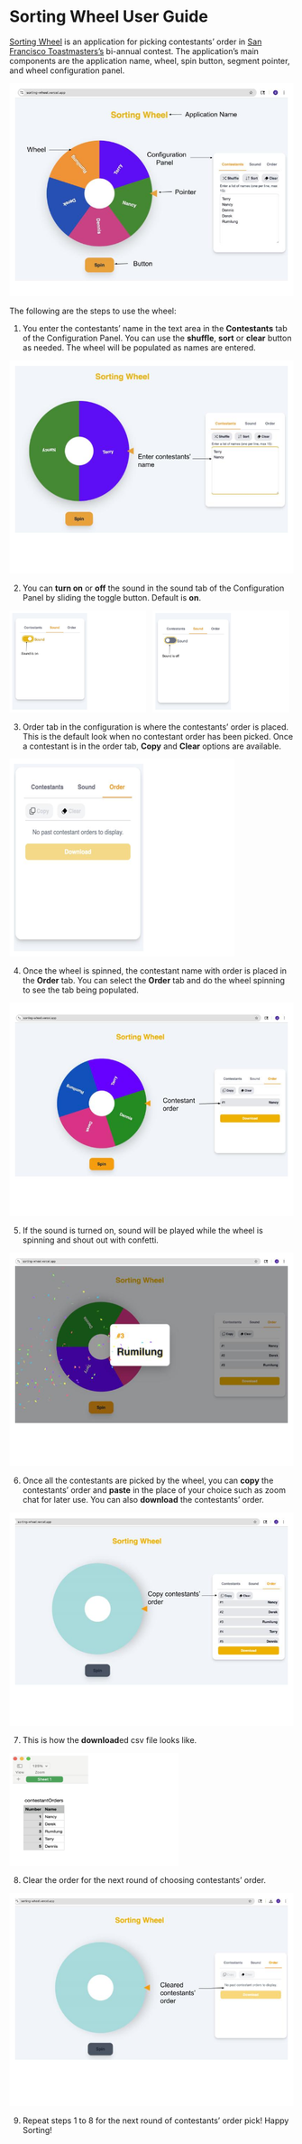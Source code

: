 # Sorting Wheel User Guide

[Sorting Wheel](https://sorting-wheel.vercel.app/) is an application for picking contestants’ order in [San Francisco Toastmasters’s](https://www.toastmasters.org/Find-a-Club/1771-san-francisco-toastmasters) bi-annual contest. The application’s main components are the application name, wheel, spin button, segment pointer, and wheel configuration panel.

![Overview](public/user-guide/sw-overview.jpg)

The following are the steps to use the wheel:

1. You enter the contestants’ name in the text area in the **Contestants** tab of the Configuration Panel. You can use the **shuffle**, **sort** or **clear** button as needed. The wheel will be populated as names are entered.

![Contestant Entry](public/user-guide/sw-contestant-entry.jpg)

2. You can **turn on** or **off** the sound in the sound tab of the Configuration Panel by sliding the toggle button. Default is **on**.

<p align="left">
    <img alt="sound-on" src="public/user-guide/sw-sound-on.jpg" width="48%"/> &nbsp;
    <img alt="sound-off" src="public/user-guide/sw-sound-off.jpg" width="48%"/>
</p>

3. Order tab in the configuration is where the contestants’ order is placed. This is the default look when no contestant order has been picked. Once a contestant is in the order tab, **Copy** and **Clear** options are available.

<img src="public/user-guide/sw-order-init.jpg" alt="order panel" width=400 height=350/>

4. Once the wheel is spinned, the contestant name with order is placed in the **Order** tab. You can select the **Order** tab and do the wheel spinning to see the tab being populated.

![Contestant Populate Order](public/user-guide/sw-order-populate.jpg)

5. If the sound is turned on, sound will be played while the wheel is spinning and shout out with confetti.

![Contestant Confetti](public/user-guide/sw-confetti-sound.jpg)

6. Once all the contestants are picked by the wheel, you can **copy** the contestants’ order and **paste** in the place of your choice such as zoom chat for later use. You can also **download** the contestants’ order.

![Order Copy](public/user-guide/sw-order-copy.jpg)

7. This is how the **download**ed csv file looks like.

<img alt="downloaded-csv" src="public/user-guide/sw-downloaded-csv.jpg" width=300 height=200/>

8. Clear the order for the next round of choosing contestants’ order.

![Order Clear](public/user-guide/sw-order-clear.jpg)

9. Repeat steps 1 to 8 for the next round of contestants’ order pick! Happy Sorting!
